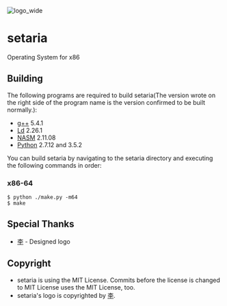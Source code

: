 ![logo_wide](https://github.com/setariaOS/setaria/blob/master/logo.png)
# setaria
Operating System for x86

## Building
The following programs are required to build setaria(The version wrote on the right side of the program name is the version confirmed to be built normally.):
- [g++](https://gcc.gnu.org/) 5.4.1
- [Ld](https://gcc.gnu.org/) 2.26.1
- [NASM](http://www.nasm.us/) 2.11.08
- [Python](https://www.python.org/) 2.7.12 and 3.5.2

You can build setaria by navigating to the setaria directory and executing the following commands in order:
### x86-64
```
$ python ./make.py -m64
$ make
```

## Special Thanks
- [李](https://github.com/Lee0701) - Designed logo

## Copyright
- setaria is using the MIT License. Commits before the license is changed to MIT License uses the MIT License, too.<br>
- setaria's logo is copyrighted by [李](https://github.com/Lee0701).